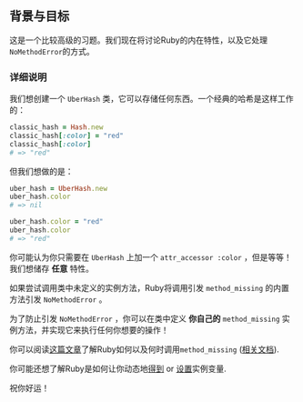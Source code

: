## 背景与目标

这是一个比较高级的习题。我们现在将讨论Ruby的内在特性，以及它处理`NoMethodError`的方式。

### 详细说明

我们想创建一个 `UberHash` 类，它可以存储任何东西。一个经典的哈希是这样工作的：

```ruby
classic_hash = Hash.new
classic_hash[:color] = "red"
classic_hash[:color]
# => "red"
```

但我们想做的是：

```ruby
uber_hash = UberHash.new
uber_hash.color
# => nil

uber_hash.color = "red"
uber_hash.color
# => "red"
```

你可能认为你只需要在 `UberHash` 上加一个 `attr_accessor :color` ，但是等等！我们想储存 **任意** 特性。

如果尝试调用类中未定义的实例方法，Ruby将调用引发 `method_missing` 的内置方法引发 `NoMethodError` 。

为了防止引发 `NoMethodError` ，你可以在类中定义 **你自己的** `method_missing` 实例方法，并实现它来执行任何你想要的操作！

你可以阅读[这篇文章](https://emmanuelhayford.com/3-practical-uses-of-ruby-method-missing/)了解Ruby如何以及何时调用`method_missing` ([相关文档](https://ruby-doc.org/core-2.5.3/BasicObject.html#method-i-method_missing)).

你可能还想了解Ruby是如何让你动态地[得到](https://ruby-doc.org/core-2.5.3/Object.html#method-i-instance_variable_get) or [设置](https://ruby-doc.org/core-2.5.3/Object.html#method-i-instance_variable_set)实例变量.

祝你好运！
